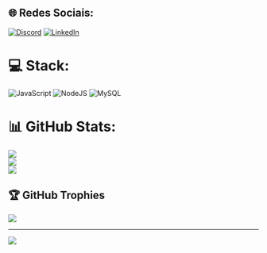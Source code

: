 
## 🌐 Redes Sociais:
[![Discord](https://img.shields.io/badge/Discord-%237289DA.svg?logo=discord&logoColor=white)](https://discord.gg/hiroto_br) [![LinkedIn](https://img.shields.io/badge/LinkedIn-%230077B5.svg?logo=linkedin&logoColor=white)](https://www.linkedin.com/in/erick-borges-59a109215) 

# 💻 Stack:
![JavaScript](https://img.shields.io/badge/javascript-%23323330.svg?style=flat&logo=javascript&logoColor=%23F7DF1E) ![NodeJS](https://img.shields.io/badge/node.js-6DA55F?style=flat&logo=node.js&logoColor=white) ![MySQL](https://img.shields.io/badge/mysql-%2300f.svg?style=flat&logo=mysql&logoColor=white)
# 📊 GitHub Stats:
![](https://github-readme-stats.vercel.app/api?username=dev-erick&theme=yeblu&hide_border=false&include_all_commits=true&count_private=true)<br/>
![](https://github-readme-streak-stats.herokuapp.com/?user=dev-erick&theme=yeblu&hide_border=false)<br/>
![](https://github-readme-stats.vercel.app/api/top-langs/?username=dev-erick&theme=yeblu&hide_border=false&include_all_commits=true&count_private=true&layout=compact)

## 🏆 GitHub Trophies
![](https://github-profile-trophy.vercel.app/?username=dev-erick&theme=algolia&no-frame=false&no-bg=false&margin-w=4)

---
[![](https://visitcount.itsvg.in/api?id=dev-erick&icon=0&color=0)](https://visitcount.itsvg.in)

<!-- Proudly created with GPRM ( https://gprm.itsvg.in ) -->
